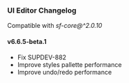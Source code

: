 ### UI Editor Changelog

Compatible with *sf-core@^2.0.10*

#### v6.6.5-beta.1

- Fix SUPDEV-882
- Improve styles pallette performance
- Improve undo/redo performance
